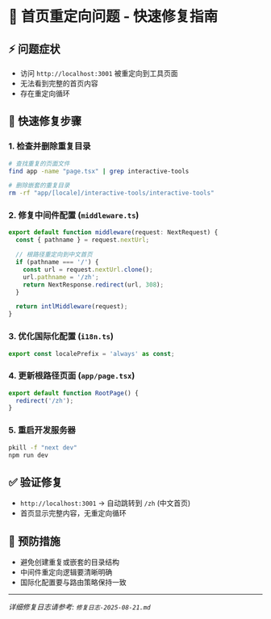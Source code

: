 # 🚀 首页重定向问题 - 快速修复指南

## ⚡ 问题症状
- 访问 `http://localhost:3001` 被重定向到工具页面
- 无法看到完整的首页内容
- 存在重定向循环

## 🔧 快速修复步骤

### 1. 检查并删除重复目录
```bash
# 查找重复的页面文件
find app -name "page.tsx" | grep interactive-tools

# 删除嵌套的重复目录
rm -rf "app/[locale]/interactive-tools/interactive-tools"
```

### 2. 修复中间件配置 (`middleware.ts`)
```typescript
export default function middleware(request: NextRequest) {
  const { pathname } = request.nextUrl;

  // 根路径重定向到中文首页
  if (pathname === '/') {
    const url = request.nextUrl.clone();
    url.pathname = '/zh';
    return NextResponse.redirect(url, 308);
  }

  return intlMiddleware(request);
}
```

### 3. 优化国际化配置 (`i18n.ts`)
```typescript
export const localePrefix = 'always' as const;
```

### 4. 更新根路径页面 (`app/page.tsx`)
```typescript
export default function RootPage() {
  redirect('/zh');
}
```

### 5. 重启开发服务器
```bash
pkill -f "next dev"
npm run dev
```

## ✅ 验证修复
- `http://localhost:3001` → 自动跳转到 `/zh` (中文首页)
- 首页显示完整内容，无重定向循环

## 🚨 预防措施
- 避免创建重复或嵌套的目录结构
- 中间件重定向逻辑要清晰明确
- 国际化配置要与路由策略保持一致

---
*详细修复日志请参考: `修复日志-2025-08-21.md`*
